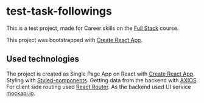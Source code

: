 # test-task-followings

This is a test project, made for Career skills on the
[Full Stack](https://https://goit.global/ua/courses/fullstack/) course.

This project was bootstrapped with
[Create React App](https://github.com/facebook/create-react-app).

## Used technologies

The project is created as Single Page App on React with
[Create React App](https://github.com/facebook/create-react-app). Styling with
[Styled-components](https://www.Styled-components.com). Getting data from the
backend with [AXIOS](https://axios-http.com/). For client side routing used
[React Router](https://reactrouter.com). As the backend used UI service
[mockapi.io](https://mockapi.io).

